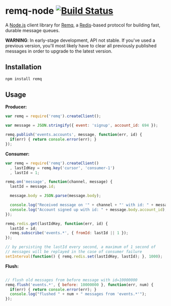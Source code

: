 # remq-node [![Build Status][travis-image]][travis-link]

[travis-image]: https://secure.travis-ci.org/kainosnoema/remq-node.png?branch=master
[travis-link]: http://travis-ci.org/kainosnoema/remq-node

A [Node.js](http://nodejs.org) client library for
[Remq](https://github.com/kainosnoema/remq), a [Redis](http://redis.io)-based
protocol for building fast, durable message queues.

**WARNING**: In early-stage development, API not stable. If you've used a
previous version, you'll most likely have to clear all previously published
messages in order to upgrade to the latest version.

## Installation

``` sh
npm install remq
```

## Usage

**Producer:**

``` js
var remq = require('remq').createClient();

var message = JSON.stringify({ event: 'signup', account_id: 694 });

remq.publish('events.accounts', message, function(err, id) {
  if(err) { return console.error(err); }
});
```

**Consumer:**

``` js
var remq = require('remq').createClient()
  , lastIdKey = remq.key('cursor', 'consumer-1')
  , lastId = 1;

remq.on('message', function(channel, message) {
  lastId = message.id;

  message.body = JSON.parse(message.body);

  console.log("Received message on '" + channel + "' with id: " + message.id);
  console.log("Account signed up with id: " + message.body.account_id);
});

remq.redis.get(lastIdKey, function(err, id) {
  lastId = id;
  remq.subscribe('events.*', { fromId: lastId || 1 });
});

// by persisting the lastId every second, a maximum of 1 second of
// messages will be replayed in the case of consumer failure
setInterval(function() { remq.redis.set(lastIdKey, lastId); }, 1000);
```

**Flush:**

``` js

// flush old messages from before message with id=10000000
remq.flush('events.*', { before: 10000000 }, function(err, num) {
  if(err) { return console.error(err); }
  console.log("flushed " + num + " messages from 'events.*'");
});

```